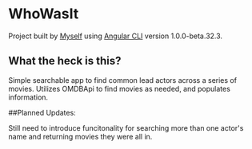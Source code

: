 # WhoWasIt

Project built by [Myself](http://www.miketruax.com/) using [Angular CLI](https://github.com/angular/angular-cli) version 1.0.0-beta.32.3.


## What the heck is this?
Simple searchable app to find common lead actors across a series of movies. Utilizes OMDBApi to find movies as needed, 
and populates information.


##Planned Updates:

Still need to introduce funcitonality for searching more than one actor's name and returning movies they were all in.
